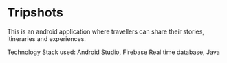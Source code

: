# Tripshots
 This is an android application where travellers can share their stories, itineraries and experiences.
 
 Technology Stack used: Android Studio, Firebase Real time database, Java
